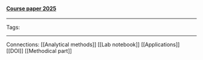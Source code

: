 
#### [Course paper 2025](https://docs.google.com/document/d/1qEZf-9DEvV42qQ1D4AFOpRxn0O1oIj-fgnMf4kFxDYo/edit?tab=t.0)



***
Tags: 
***
Connections:
[[Analytical methods]]
[[Lab notebook]]
[[Applications]]
[[DOI]]
[[Methodical part]]



